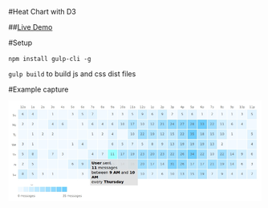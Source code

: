#Heat Chart with D3

##[Live Demo](http://www.razorcodes.com/portfolio/webapps/heatchart/index.html)

#Setup

`npm install gulp-cli -g`

`gulp build` to build js and css dist files

#Example capture

![ScreenShot](capture.jpg)
